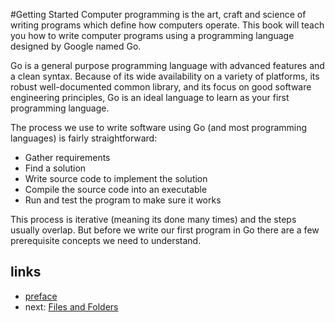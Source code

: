 #Getting Started
Computer programming is the art, craft and science of writing programs which define how computers operate. This book will teach you how to write computer programs using a programming language designed by Google named Go.

Go is a general purpose programming language with advanced features and a clean syntax. Because of its wide availability on a variety of platforms, its robust well-documented common library, and its focus on good software engineering principles, Go is an ideal language to learn as your first programming language.

The process we use to write software using Go (and most programming languages) is fairly straightforward: 

* Gather requirements
* Find a solution
* Write source code to implement the solution
* Compile the source code into an executable
* Run and test the program to make sure it works

This process is iterative (meaning its done many times) and the steps usually overlap. But before we write our first program in Go there are a few prerequisite concepts we need to understand.

## links
   * [preface](<preface.md>)
   * next: [Files and Folders](<01.1.md>)
